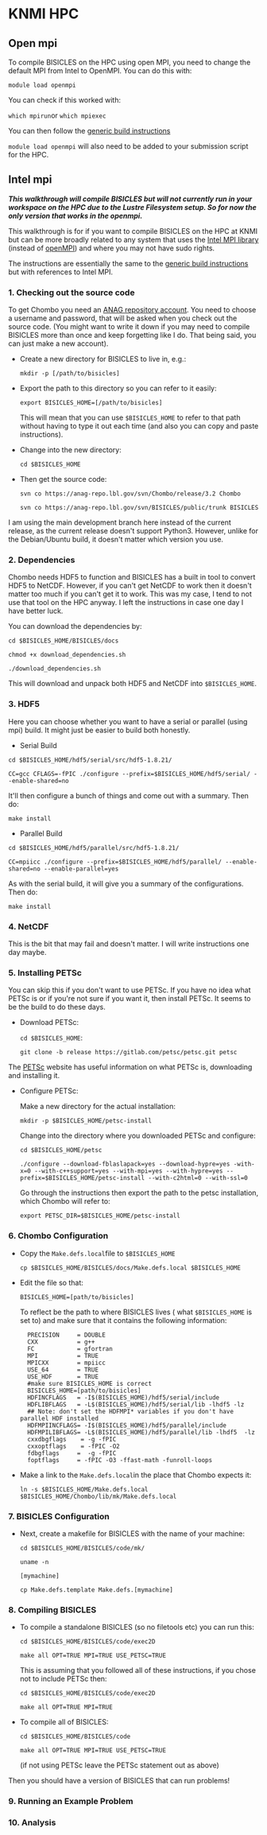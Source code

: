 
# KNMI HPC

## Open mpi

To compile BISICLES on the HPC using open MPI, you need to change the default MPI from Intel to OpenMPI. You can do this with:<br>

`module load openmpi`

You can check if this worked with:<br>

`which mpirun`or `which mpiexec`
<br>

You can then follow the [generic build instructions](http://davis.lbl.gov/Manuals/BISICLES-DOCS/readme.html)<br>

`module load openmpi` will also need to be added to your submission script for the HPC. 

## Intel mpi

**_This walkthrough will compile BISICLES but will not currently run in your workspace on the HPC due to the Lustre Filesystem setup. So for now the only version that works in the openmpi._**

This walkthrough is for if you want to compile BISICLES on the HPC at KNMI but can be more broadly related to any system that uses the [Intel MPI library](https://software.intel.com/content/www/us/en/develop/documentation/mpi-developer-guide-linux/top.html) (instead of [openMPI](https://www.open-mpi.org/)) and where you may not have sudo rights. 

The instructions are essentially the same to the [generic build instructions](http://davis.lbl.gov/Manuals/BISICLES-DOCS/readme.html) but with references to Intel MPI. 

 
### 1. Checking out the source code

To get Chombo you need an [ANAG repository account](https://anag-repo.lbl.gov/).
You need to choose a username and password, that will be asked when you check out the source code. (You might want to write it down if you may need to compile BISICLES more than once and keep forgetting like I do. That being said, you can just make a new account). 

* Create a new directory for BISICLES to live in, e.g.:
  
  `mkdir -p [/path/to/bisicles]`

* Export the path to this directory so you can refer to it easily:
  
  `export BISICLES_HOME=[/path/to/bisicles]`

  This will mean that you can use `$BISICLES_HOME` to refer to that path without having to type it out each time (and also you can copy and paste instructions).
  
* Change into the new directory:
  
  `cd $BISICLES_HOME`
  
* Then get the source code:

  `svn co https://anag-repo.lbl.gov/svn/Chombo/release/3.2 Chombo`

  `svn co https://anag-repo.lbl.gov/svn/BISICLES/public/trunk BISICLES`
  
I am using the main development branch here instead of the current release, as the current release doesn't support Python3. However, unlike for the Debian/Ubuntu build, it doesn't matter which version you use. 

### 2. Dependencies

Chombo needs HDF5 to function and BISICLES has a built in tool to convert HDF5 to NetCDF. However, if you can't get NetCDF to work then it doesn't matter too much if you can't get it to work. This was my case, I tend to not use that tool on the HPC anyway. I left the instructions in case one day I have better luck.  

You can download the dependencies by:

`cd $BISICLES_HOME/BISICLES/docs`

`chmod +x download_dependencies.sh`

`./download_dependencies.sh`

This will download and unpack both HDF5 and NetCDF into `$BISICLES_HOME`.

### 3. HDF5

Here you can choose whether you want to have a serial or parallel (using mpi) build. It might just be easier to build both honestly. 

* Serial Build

`cd $BISICLES_HOME/hdf5/serial/src/hdf5-1.8.21/`

`CC=gcc CFLAGS=-fPIC ./configure --prefix=$BISICLES_HOME/hdf5/serial/ --enable-shared=no`

It'll then configure a bunch of things and come out with a summary. Then do:

`make install`

* Parallel Build

`cd $BISICLES_HOME/hdf5/parallel/src/hdf5-1.8.21/`

`CC=mpiicc ./configure --prefix=$BISICLES_HOME/hdf5/parallel/ --enable-shared=no --enable-parallel=yes`

As with the serial build, it will give you a summary of the configurations. Then do:

`make install`

### 4. NetCDF

This is the bit that may fail and doesn't matter. I will write instructions one day maybe. 

### 5. Installing PETSc

You can skip this if you don't want to use PETSc. If you have no idea what PETSc is or if you're not sure if you want it, then install PETSc. It seems to be the build to do these days. 

* Download PETSc:
  
  `cd $BISICLES_HOME`:
  
  `git clone -b release https://gitlab.com/petsc/petsc.git petsc`

The [PETSc](https://www.mcs.anl.gov/petsc/index.html) website has useful information on what PETSc is, downloading and installing it. 

* Configure PETSc:

  Make a new directory for the actual installation:
  
  `mkdir -p $BISICLES_HOME/petsc-install`
  
  Change into the directory where you downloaded PETSc and configure:
  
  `cd $BISICLES_HOME/petsc`
  
  `./configure --download-fblaslapack=yes --download-hypre=yes -with-x=0 --with-c++support=yes --with-mpi=yes --with-hypre=yes --prefix=$BISICLES_HOME/petsc-install --with-c2html=0 --with-ssl=0`
  
  Go through the instructions then export the path to the petsc installation, which Chombo will refer to:

  `export PETSC_DIR=$BISICLES_HOME/petsc-install`
  
### 6. Chombo Configuration
  
* Copy the `Make.defs.local`file to `$BISICLES_HOME`

  `cp $BISICLES_HOME/BISICLES/docs/Make.defs.local $BISICLES_HOME`

* Edit the file so that:

  `BISICLES_HOME=[path/to/bisicles]`

  To reflect be the path to where BISICLES lives ( what `$BISICLES_HOME` is set to) and make sure that it contains the following information:

        PRECISION     = DOUBLE
        CXX           = g++
        FC            = gfortran
        MPI           = TRUE
        MPICXX        = mpiicc
        USE_64        = TRUE
        USE_HDF       = TRUE
        #make sure BISICLES_HOME is correct
        BISICLES_HOME=[path/to/bisicles]
        HDFINCFLAGS   = -I$(BISICLES_HOME)/hdf5/serial/include
        HDFLIBFLAGS   = -L$(BISICLES_HOME)/hdf5/serial/lib -lhdf5 -lz
        ## Note: don't set the HDFMPI* variables if you don't have parallel HDF installed
        HDFMPIINCFLAGS= -I$(BISICLES_HOME)/hdf5/parallel/include
        HDFMPILIBFLAGS= -L$(BISICLES_HOME)/hdf5/parallel/lib -lhdf5  -lz
        cxxdbgflags    = -g -fPIC
        cxxoptflags    = -fPIC -O2
        fdbgflags     =  -g -fPIC
        foptflags     = -fPIC -O3 -ffast-math -funroll-loops

* Make a link to the `Make.defs.local`in the place that Chombo expects it:

  `ln -s $BISICLES_HOME/Make.defs.local $BISICLES_HOME/Chombo/lib/mk/Make.defs.local`
  
### 7. BISICLES Configuration
  
* Next, create a makefile for BISICLES with the name of your machine:

  `cd $BISICLES_HOME/BISICLES/code/mk/`
  
  `uname -n`
  
  `[mymachine]`
  
  `cp Make.defs.template Make.defs.[mymachine]`


### 8. Compiling BISICLES

* To compile a standalone BISICLES (so no filetools etc) you can run this:

  `cd $BISICLES_HOME/BISICLES/code/exec2D`
  
  `make all OPT=TRUE MPI=TRUE USE_PETSC=TRUE`

  This is assuming that you followed all of these instructions, if you chose not to include PETSc then:

  `cd $BISICLES_HOME/BISICLES/code/exec2D`
  
  `make all OPT=TRUE MPI=TRUE`

* To compile all of BISICLES:

  `cd $BISICLES_HOME/BISICLES/code`
  
  `make all OPT=TRUE MPI=TRUE USE_PETSC=TRUE`

  (if not using PETSc leave the PETSc statement out as above)

Then you should have a version of BISICLES that can run problems!

### 9. Running an Example Problem

### 10. Analysis
